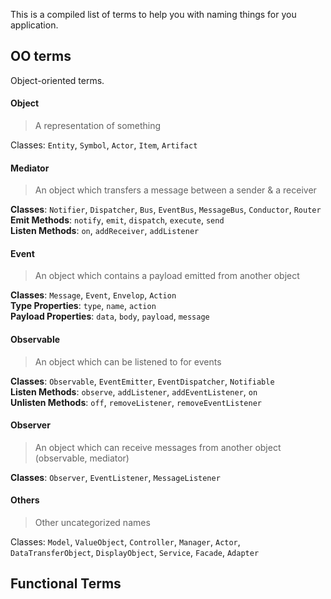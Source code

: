 This is a compiled list of terms to help you with naming things for you application. 

## OO terms

Object-oriented terms. 

#### Object

> A representation of something

Classes: `Entity`, `Symbol`, `Actor`, `Item`, `Artifact`

#### Mediator

> An object which transfers a message between a sender & a receiver

**Classes**: `Notifier`, `Dispatcher`, `Bus`, `EventBus`, `MessageBus`, `Conductor`, `Router` 
<br /> **Emit Methods**: `notify`, `emit`, `dispatch`, `execute`, `send`
<br /> **Listen Methods**: `on`, `addReceiver`, `addListener`

#### Event

> An object which contains a payload emitted from another object

**Classes**: `Message`, `Event`, `Envelop`, `Action`
<br /> **Type Properties**: `type`, `name`, `action`
<br /> **Payload Properties**: `data`, `body`, `payload`, `message`

#### Observable

> An object which can be listened to for events

**Classes**: `Observable`, `EventEmitter`, `EventDispatcher`, `Notifiable`
<br /> **Listen Methods**: `observe`, `addListener`, `addEventListener`, `on`
<br /> **Unlisten Methods**: `off`, `removeListener`, `removeEventListener`

#### Observer

> An object which can receive messages from another object (observable, mediator)

**Classes**: `Observer`, `EventListener`, `MessageListener`

#### Others

> Other uncategorized names

Classes: `Model`, `ValueObject`, `Controller`, `Manager`, `Actor`, `DataTransferObject`, `DisplayObject`, `Service`, `Facade`, `Adapter`

## Functional Terms


